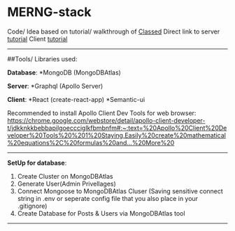 # MERNG-stack

Code/ Idea based on tutorial/ walkthrough of [Classed](https://www.youtube.com/channel/UC2-slOJImuSc20Drbf88qvg)
Direct link to server [tutorial](https://www.youtube.com/watch?v=YBydg_Ui02Q&list=PLMhAeHCz8S3_CTiWMQhL6YxX7vZ7z84Zo&index=1)
Client [tutorial](youtube.com/watch?v=_DqPiZPKkgY&list=PLMhAeHCz8S3_pgb-j51QnCEhXNj5oyl8n)

----------------------------------------------------

##Tools/ Libraries used:

**Database**:
*MongoDB (MongoDBAtlas)

**Server**:
*Graphql (Apollo Server)

**Client**:
*React (create-react-app)
*Semantic-ui

Recommended to install Apollo Client Dev Tools for web browser:
https://chrome.google.com/webstore/detail/apollo-client-developer-t/jdkknkkbebbapilgoeccciglkfbmbnfm#:~:text=%20Apollo%20Client%20Developer%20Tools%20%201%20Staying,Easily%20create%20mathematical%20equations%2C%20formulas%20and...%20More%20

---------------------------------------------------

**SetUp for database**:

1. Create Cluster on MongoDBAtlas
2. Generate User(Admin Privellages)
3. Connect Mongoose to MongoDBAtlas Cluser (Saving sensitive connect string in .env or seperate config file that you also place in your .gitignore)
4. Create Database for Posts & Users via MongoDBAtlas tool

--------------------------------------------------






